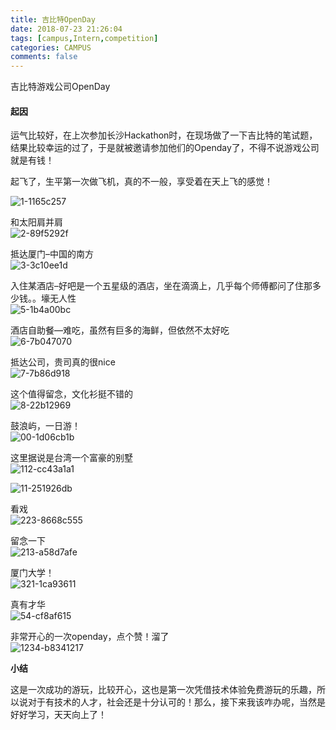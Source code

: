 ```yaml
---
title: 吉比特OpenDay
date: 2018-07-23 21:26:04
tags: [campus,Intern,competition]
categories: CAMPUS
comments: false 
---
```


 吉比特游戏公司OpenDay

<!--more-->

#### 起因


运气比较好，在上次参加长沙Hackathon时，在现场做了一下吉比特的笔试题，结果比较幸运的过了，于是就被邀请参加他们的Openday了，不得不说游戏公司就是有钱！

起飞了，生平第一次做飞机，真的不一般，享受着在天上飞的感觉！

![1-1165c257](吉比特OpenDay/image/1-1165c257.jpg)



和太阳肩并肩  
![2-89f5292f](吉比特OpenDay/image/2-89f5292f.jpg)


抵达厦门–中国的南方  
![3-3c10ee1d](吉比特OpenDay/image/3-3c10ee1d.jpg)


入住某酒店–好吧是一个五星级的酒店，坐在滴滴上，几乎每个师傅都问了住那多少钱。。壕无人性  
![5-1b4a00bc](吉比特OpenDay/image/5-1b4a00bc.jpg)


酒店自助餐—难吃，虽然有巨多的海鲜，但依然不太好吃  
![6-7b047070](吉比特OpenDay/image/6-7b047070.jpg)


抵达公司，贵司真的很nice  
![7-7b86d918](吉比特OpenDay/image/7-7b86d918.jpg)




这个值得留念，文化衫挺不错的  
![8-22b12969](吉比特OpenDay/image/8-22b12969.jpg)


鼓浪屿，一日游！  
![00-1d06cb1b](吉比特OpenDay/image/00-1d06cb1b.jpg)



这里据说是台湾一个富豪的别墅  
![112-cc43a1a1](吉比特OpenDay/image/112-cc43a1a1.jpg)


![11-251926db](吉比特OpenDay/image/11-251926db.jpg)

看戏  
![223-8668c555](吉比特OpenDay/image/223-8668c555.jpg)


留念一下  
![213-a58d7afe](吉比特OpenDay/image/213-a58d7afe.jpg)


厦门大学！  
![321-1ca93611](吉比特OpenDay/image/321-1ca93611.jpg)


真有才华  
![54-cf8af615](吉比特OpenDay/image/54-cf8af615.jpg)





非常开心的一次openday，点个赞！溜了  
![1234-b8341217](吉比特OpenDay/image/1234-b8341217.jpg)


**小结**

这是一次成功的游玩，比较开心，这也是第一次凭借技术体验免费游玩的乐趣，所以说对于有技术的人才，社会还是十分认可的！那么，接下来我该咋办呢，当然是好好学习，天天向上了！
